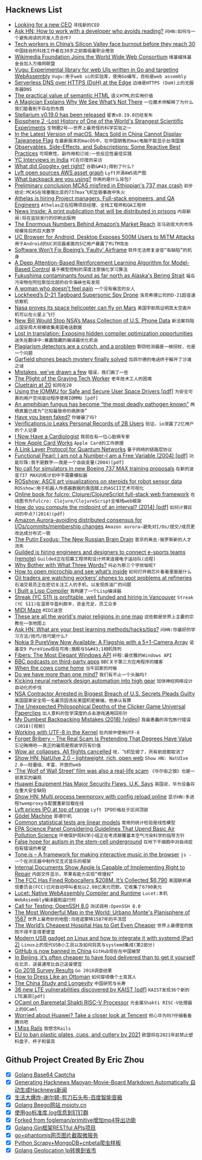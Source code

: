## Hacknews List


- [Looking for a new CEO](https://stackoverflow.blog/2019/03/28/the-next-ceo-of-stack-overflow/)  `寻找新的CEO`
- [Ask HN: How to work with a developer who avoids reading?](item?id=19520506)  `问HN:如何与一个避免阅读的开发人员合作?`
- [Tech workers in China’s Silicon Valley face burnout before they reach 30](https://www.scmp.com/tech/apps-social/article/3002533/no-sleep-no-sex-no-life-tech-workers-chinas-silicon-valley-face)  `中国硅谷的科技工作者在30岁之前面临着职业倦怠`
- [Wikimedia Foundation Joins the World Wide Web Consortium](https://wikimediafoundation.org/2019/03/28/joining-the-world-wide-web-consortium/)  `维基媒体基金会加入万维网联盟`
- [Vugu: Experimental library for web UIs written in Go and targeting WebAssembly](https://github.com/vugu/vugu)  `Vugu:用于web ui的实验库，使用Go编写，目标是web assembly`
- [Serverless DNS over HTTPS (DoH) at the Edge](https://blog.stackpath.com/serverless-dns-over-https-at-the-edge-doh?)  `边缘是HTTPS (DoH)上的无服务器DNS`
- [The practical value of semantic HTML](https://www.brucelawson.co.uk/2018/the-practical-value-of-semantic-html/)  `语义HTML的实用价值`
- [A Magician Explains Why We See What’s Not There](http://nautil.us/issue/70/variables/a-magician-explains-why-we-see-whats-not-there)  `一位魔术师解释了为什么我们能看到不存在的东西`
- [Stellarium v0.19.0 has been released](http://stellarium.org/release/2019/03/24/stellarium-0.19.0.html)  `星表v0.19.0已经发布`
- [Biosphere 2 -Lost History of One of the World&#39;s Strangest Scientific Experiments](https://www.nytimes.com/2019/03/29/sunday-review/biosphere-2-climate-change.html)  `生物圈2号——世界上最奇怪的科学实验之一`
- [In the Latest Version of macOS, Macs Sold in China Cannot Display Taiwanese Flag](https://mobile.twitter.com/thisboyuan/status/1110743058201473025)  `在最新版本的macOS中，在中国销售的mac电脑不能显示台湾国旗`
- [Observables, Side-Effects, and Subscriptions: Some Reactive Best Practices](https://blog.eyas.sh/2018/12/observables-side-effects-and-subscriptions/)  `可观察性、副作用和订阅:一些反应性最佳实践`
- [YC Interviews in India](https://blog.ycombinator.com/yc-interviews-in-india/)  `YC在印度的采访`
- [What did Google&#43; get right?](https://write.as/eriki/what-did-google-get-right)  `谷歌&#43;得到了什么?`
- [Lyft open sources AWS asset graph](http://github.com/lyft/cartography)  `Lyft开源AWS资产图`
- [What backpack are you using?](item?id=19521136)  `你用的是什么背包?`
- [Preliminary conclusion MCAS misfired in Ethiopian&#39;s 737 max crash](https://www.wsj.com/articles/investigators-believe-737-max-stall-prevention-feature-activated-in-ethiopian-crash-11553836204)  `初步结论:MCAS在埃塞俄比亚的737max飞机坠毁事故中失火`
- [Athelas is hiring Project managers, Full-stack engineers, and QA Engineers](item?id=19516754)  `Athelas正在招聘项目经理、全栈工程师和QA工程师`
- [News Inside: A print publication that will be distributed in prisons](https://www.themarshallproject.org/2019/03/28/introducing-news-inside)  `内部新闻:将在监狱发行的印刷出版物`
- [The Enormous Numbers Behind Amazon’s Market Reach](https://www.bloomberg.com/graphics/2019-amazon-reach-across-markets/)  `亚马逊庞大的市场规模背后的巨大数字`
- [UC Browser for Android, Desktop Exposes 500M Users to MiTM Attacks](https://www.bleepingcomputer.com/news/security/uc-browser-for-android-desktop-exposes-500-million-users-to-mitm-attacks/)  `用于Android的UC浏览器桌面向5亿用户暴露了MiTM攻击`
- [Software Won’t Fix Boeing’s ‘Faulty’ Airframe](https://www.eetimes.com/document.asp?doc_id=1334482)  `软件无法修复波音“有缺陷”的机身`
- [A Deep Attention-Based Reinforcement Learning Algorithm for Model-Based Control](https://arxiv.org/abs/1812.09968)  `基于模型控制的深度注意强化学习算法`
- [Fukushima contaminants found as far north as Alaska&#39;s Bering Strait](https://www.reuters.com/article/us-alaska-fukushima-idUSKCN1R90BV)  `福岛污染物在阿拉斯加北部的白令海峡也有发现`
- [A woman who doesn&#39;t feel pain](https://www.bbc.com/news/uk-scotland-highlands-islands-47719718)  `一个没有痛苦的女人`
- [Lockheed’s D-21 Tagboard Supersonic Spy Drone](https://www.thedrive.com/the-war-zone/27178/air-force-wanted-to-turn-skunk-works-mach-3-capable-recon-drone-into-a-nuclear-bomber)  `洛克希德公司的D-21超音速侦察机`
- [Nasa proves its space helicopter can fly on Mars](https://www.engadget.com/2019/03/29/nasa-proves-its-space-helicopter-can-fly-on-mars/)  `美国宇航局证明其太空直升机可以在火星上飞行`
- [New Bill Would Stop NSA’s Mass Collection of U.S. Phone Data](https://www.thedailybeast.com/wyden-paul-amash-lofgren-bill-would-stop-nsa-mass-collection-of-us-phone-data)  `新法案将阻止国安局大规模收集美国电话数据`
- [Lost in translation: Exposing hidden compiler optimization opportunities](https://arxiv.org/abs/1903.11397)  `迷失在翻译中:暴露隐藏的编译器优化机会`
- [Plagiarism detectors are a crutch, and a problem](https://www.nature.com/articles/d41586-019-00893-5)  `剽窃检测器是一根拐杖，也是一个问题`
- [Garfield phones beach mystery finally solved](https://www.bbc.com/news/world-europe-47732553)  `加菲尔德的电话终于解开了沙滩之谜`
- [Mistakes, we’ve drawn a few](https://medium.economist.com/mistakes-weve-drawn-a-few-8cdd8a42d368)  `错误，我们画了一些`
- [The Plight of the Graying Tech Worker](https://sloanreview.mit.edu/article/the-plight-of-the-graying-tech-worker/)  `老年技术工人的困境`
- [Cluetrain at 20](http://blogs.harvard.edu/doc/2019/03/26/cluetrain20/)  `如同在20`
- [Using the IOMMU for Safe and Secure User Space Drivers [pdf]](https://www.net.in.tum.de/fileadmin/bibtex/publications/theses/2019-ixy-iommu.pdf)  `为安全可靠的用户空间驱动程序使用IOMMU [pdf]`
- [An amphibian fungus has become “the most deadly pathogen known”](https://www.nytimes.com/2019/03/28/science/frogs-fungus-bd.html)  `两栖真菌已成为“已知最致命的病原体”`
- [Have you been faked?](https://havetheyfaked.me/)  `你被骗了吗?`
- [Verifications.io Leaks Personal Records of 2B Users](https://cybarrior.com/blog/2019/03/28/verifications-io-leaks/)  `验证。io泄露了2亿用户的个人记录`
- [I Now Have a Cardiologist](https://joecieplinski.com/blog/2019/03/28/i-now-have-a-cardiologist/)  `我现在有一位心脏病专家`
- [How Apple Card Works](https://techcrunch.com/2019/03/28/how-apple-card-works/)  `Apple Card的工作原理`
- [A Link Layer Protocol for Quantum Networks](https://arxiv.org/abs/1903.09778)  `量子网络的链路层协议`
- [Functional Pearl: I am not a Number–I am a Free Variable (2004) [pdf]](http://www.cs.ru.nl/~james/RESEARCH/haskell2004.pdf)  `功能珍珠:我不是数字——我是一个自由变量(2004)[pdf]`
- [No call for simulators in new Boeing 737 MAX training proposals](https://www.reuters.com/article/us-ethiopia-airplane-boeing-analysis/no-call-for-simulators-in-new-boeing-737-max-training-proposals-idUSKCN1RA006)  `在新的波音737 MAX训练计划中不需要模拟器`
- [ROSshow: ASCII art visualizations on steroids for robot sensor data](https://www.github.com/dheera/rosshow)  `ROSshow:用于机器人传感器数据的类固醇上的ASCII艺术可视化`
- [Online book for fulcro: Clojure/ClojureScript full-stack web framework](http://book.fulcrologic.com/)  `在线图书为fulcro: Clojure/ClojureScript全堆栈web框架`
- [How do you compute the midpoint of an interval? (2014) [pdf]](https://hal.archives-ouvertes.fr/file/index/docid/576641/filename/computing-midpoint.pdf)  `如何计算区间的中点?(2014)(pdf)`
- [Amazon Aurora–avoiding distributed consensus for I/Os/commits/membership changes](https://blog.acolyer.org/2019/03/27/amazon-aurora:-on-avoiding-distributed-consensus-for-i-os,-commits,-and-membership-changes/)  `Amazon aurora—避免对I/Os/提交/成员更改达成分布式一致`
- [The Putin Exodus: The New Russian Brain Drain](https://publications.atlanticcouncil.org/putin-exodus/)  `普京的离去:俄罗斯新的人才流失`
- [Guilded is hiring engineers and designers to connect e-sports teams (remote)](https://www.guilded.gg/jobs)  `Guilded正在招募工程师和设计师来连接电子运动队(远程)`
- [Why Bother with What Three Words?](https://shkspr.mobi/blog/2019/03/why-bother-with-what-three-words/)  `何必为那三个字烦恼呢?`
- [How to open microchip and see what’s inside](https://zeptobars.com/en/read/how-to-open-microchip-asic-what-inside)  `如何打开微芯片看看里面是什么`
- [Oil traders are watching workers’ phones to spot problems at refineries](https://www.bloomberg.com/news/articles/2019-03-21/traders-can-now-spot-oil-refinery-problems-by-tracking-phones)  `石油交易员正在密切关注工人的手机，以发现炼油厂的问题`
- [I Built a Lisp Compiler](https://mpov.timmorgan.org/i-built-a-lisp-compiler/)  `我构建了一个Lisp编译器`
- [Streak (YC S11) is profitable, well funded and hiring in Vancouver](https://www.streak.com/offices/vancouver)  `Streak (YC S11)在温哥华盈利颇丰，资金充足，员工众多`
- [MIDI Maze](https://en.wikipedia.org/wiki/MIDI_Maze)  `MIDI迷宫`
- [These are all the world&#39;s major religions in one map](https://www.weforum.org/agenda/2019/03/this-is-the-best-and-simplest-world-map-of-religions/)  `这些都是世界上主要的宗教在一张地图上`
- [Ask HN: What are your best learning methods/hacks/tips?](item?id=19521129)  `问HN:你最好的学习方法/技巧/技巧是什么?`
- [Nokia 9 PureView Now Available: A Flagship with a 5&#43;1-Camera Array](https://www.anandtech.com/show/14131/nokia-9-pureview-now-available-a-flagship-with-6camera-array)  `诺基亚9 PureView现在可用:旗舰与5&#43;1相机阵列`
- [Fibers: The Most Elegant Windows API](https://nullprogram.com/blog/2019/03/28/)  `纤程:最优雅的Windows API`
- [BBC podcasts on third-party apps](http://www.bbc.co.uk/blogs/aboutthebbc/entries/d68712d7-bd24-440f-94a0-1c6a4cdee71a)  `BBC关于第三方应用程序的播客`
- [When the cows come home](https://www.1843magazine.com/features/when-the-cows-come-home)  `当牛回家的时候`
- [Do we have more than one mind?](https://www.bbc.com/reel/video/p072zr9l/the-curious-case-of-the-man-with-two-brains-)  `我们有不止一个头脑吗?`
- [Kicking neural network design automation into high gear](https://news.mit.edu/2019/convolutional-neural-network-automation-0321)  `加快神经网络设计自动化的步伐`
- [NSA Contractor Arrested in Biggest Breach of U.S. Secrets Pleads Guilty](https://www.nytimes.com/2019/03/28/us/politics/hal-martin-nsa-guilty-plea.html)  `美国国家安全局一名雇员因违反美国机密被捕，他承认有罪`
- [The Unexpected Philosophical Depths of the Clicker Game Universal Paperclips](https://www.newyorker.com/culture/culture-desk/the-unexpected-philosophical-depths-of-the-clicker-game-universal-paperclips)  `出人意料的哲学深度的点击游戏通用回形针`
- [My Dumbest Backpacking Mistakes (2018) [video]](https://www.youtube.com/watch?v=ZrCNj8wabBQ)  `我最愚蠢的背包旅行错误(2018)[视频]`
- [Working with UTF-8 in the Kernel](https://lwn.net/SubscriberLink/784124/2595e4df117dc86a/)  `在内核中使用UTF-8`
- [Forget Bribery – The Real Scam Is Pretending That Degrees Have Value](https://www.bloomberg.com/opinion/articles/2019-03-28/admissions-bribery-scandal-pretending-degree-has-value-is-a-scam)  `忘记贿赂吧——真正的骗局是假装学历有价值`
- [Wow air collapses, All flights cancelled](https://www.cnbc.com/2019/03/28/icelandic-airline-wow-air-collapses-and-cancels-all-flights.html)  `哇，飞机坠毁了，所有航班都取消了`
- [Show HN: NatUIve 2.0 – lightweight, rich, open web](https://natuive.net/)  `Show HN: NatUIve 2.0——轻量级、丰富、开放的web`
- [‘The Wolf of Wall Street’ film was also a real-life scam](https://melmagazine.com/en-us/story/the-perfect-irony-that-the-wolf-of-wall-street-was-also-a-real-life-scam)  `《华尔街之狼》也是一部真实的骗局`
- [Huawei Equipment Has Major Security Flaws, U.K. Says](https://www.wsj.com/articles/u-k-says-huawei-gear-has-major-security-flaws-11553765403)  `英国说，华为设备存在重大安全缺陷`
- [Show HN: Multi process twemproxy with config reload online](https://github.com/meitu/twemproxy)  `显示HN:多进程twemproxy与配置重新加载在线`
- [Lyft prices IPO at top of range](https://techcrunch.com/2019/03/28/lyft-prices-ipo-at-top-of-range/)  `Lyft IPO价格处于区间顶部`
- [Gödel Machine](https://en.wikipedia.org/wiki/G%C3%B6del_machine)  `哥德尔机`
- [Common statistical tests are linear models](https://lindeloev.github.io/tests-as-linear/)  `常用的统计检验是线性模型`
- [EPA Science Panel Considering Guidelines That Upend Basic Air Pollution Science](https://www.npr.org/2019/03/28/707166015/epa-science-panel-considering-guidelines-that-upend-basic-air-pollution-science)  `环境保护局科学小组正在考虑颠覆基本空气污染科学的指导方针`
- [False hope for autism in the stem-cell underground](https://www.spectrumnews.org/features/deep-dive/false-hope-autism-stem-cell-underground/)  `在地下干细胞中对自闭症抱有错误的希望`
- [Tone.js – A framework for making interactive music in the browser](https://github.com/Tonejs/Tone.js)  `js -一个在浏览器中制作交互式音乐的框架`
- [Internal Documents Show Apple Is Capable of Implementing Right to Repair](https://motherboard.vice.com/en_us/article/d3mqna/internal-documents-show-apple-is-capable-of-implementing-right-to-repair-legislation)  `内部文件显示，苹果有能力实现“修理权”`
- [The FCC Has Fined Robocallers $208M. It’s Collected $6,790](https://www.wsj.com/articles/the-fcc-has-fined-robocallers-208-million-its-collected-6-790-11553770803)  `美国联邦通信委员会(FCC)已对自动呼叫者处以2.08亿美元罚款。它收集了6790美元`
- [Lucet: Native WebAssembly Compiler and Runtime](https://www.fastly.com/blog/announcing-lucet-fastly-native-webassembly-compiler-runtime)  `Lucet:本机WebAssembly编译器和运行时`
- [Call for Testing: OpenSSH 8.0](https://lists.mindrot.org/pipermail/openssh-unix-dev/2019-March/037672.html)  `测试调用:OpenSSH 8.0`
- [The Most Wonderful Map in the World: Urbano Monte&#39;s Planisphere of 1587](https://resobscura.blogspot.com/2019/03/the-most-wonderful-map-in-world.html)  `世界上最奇妙的地图:乌班诺蒙特1587年的平流层`
- [The World’s Cheapest Hospital Has to Get Even Cheaper](https://www.bloomberg.com/news/features/2019-03-26/the-world-s-cheapest-hospital-has-to-get-even-cheaper)  `世界上最便宜的医院不得不变得更便宜`
- [Modern USB gadget on Linux and how to integrate it with systemd (Part 2)](https://www.collabora.com/news-and-blog/blog/2019/03/27/modern-usb-gadget-on-linux-and-how-to-integrate-it-with-systemd-(part-2)/)  `Linux上的现代USB小工具以及如何将其与systemd集成(第2部分)`
- [GitHub is now banned in China](https://viewdns.info/chinesefirewall/?domain=github.com)  `GitHub现在在中国被禁`
- [In Beijing, it’s often cheaper to have food delivered than to get it yourself](https://www.bloomberg.com/features/2019-meituan-china-delivery-empire/)  `在北京，送餐通常比自己送餐便宜`
- [Go 2018 Survey Results](https://blog.golang.org/survey2018-results)  `Go 2018调查结果`
- [How to Dress Like an Ottoman](https://www.atlasobscura.com/articles/illustrated-guide-to-ottoman-clothes)  `如何穿得像个土耳其人`
- [The China Study and Longevity](https://steemit.com/health/@engineerdiet/the-china-study-and-longevity)  `中国研究与长寿`
- [36 new LTE vulnerabilities discovered by KAIST [pdf]](https://syssec.kaist.ac.kr/pub/2019/kim_sp_2019.pdf)  `KAIST发现36个新的LTE漏洞[pdf]`
- [OCaml on Baremetal Shakti RISC-V Processor](http://kcsrk.info/ocaml/riscv/shakti/2019/03/29/1400-ocaml-baremetal-shakti/)  `光金属Shakti RISC-V处理器上的OCaml`
- [Worried about Huawei? Take a closer look at Tencent](https://www.japantimes.co.jp/opinion/2019/03/28/commentary/world-commentary/worried-huawei-take-closer-look-tencent/)  `担心华为吗?仔细看看腾讯吧`
- [I Miss Rails](https://chanind.github.io/rails/2019/03/28/why-i-miss-rails.html)  `我想念Rails`
- [EU to ban plastic plates, cups, and cutlery by 2021](https://www.fastcompany.com/90326383/eu-to-ban-plastic-plates-cups-and-cutlery-by-2021)  `欧盟将在2021年前禁止塑料盘子、杯子和餐具`

## Github Project Created By Eric Zhou

- [x] [Golang Base64 Captcha](https://github.com/mojocn/base64Captcha)
- [x] [Generating Hacknews Maoyan-Movie-Board Markdown Automatically 自动生成Hacknews新闻](https://github.com/dejavuzhou/md-genie)
- [x] [生活大爆炸-谢尔顿-剪刀石头布-百度智能音箱](https://github.com/mojocn/dueros-bang-game)
- [x] [Golang Beego网站 mojotv.cn](https://github.com/mojocn/www.mojotv.cn)
- [x] [使用go标准库,log信息到钉钉群](https://github.com/mojocn/dooger)
- [x] [Forked from fogleman/primitive增加mp4导出功能](https://github.com/mojocn/primitive)
- [x] [Golang Gin框架RESTful APIs项目](https://github.com/JJJJJJJerk/ezier-golang-web-api-framework)
- [x] [go+phantomjs网页图片截取微服务](https://github.com/mojocn/screen_shot)
- [x] [Python Scrapy+MongoDB+cnbeta爬虫样板](https://github.com/mojocn/scrapy_mongodb_boilerplate_cnbeta)
- [x] [Golang Geolocation Ip转换到省市](https://github.com/mojocn/ip2location)